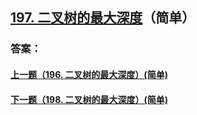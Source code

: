 ## [197. 二叉树的最大深度](https://leetcode-cn.com/problems/merge-two-sorted-lists/)（简单）





### 答案：



#### [上一题（196. 二叉树的最大深度）(简单)](https://github.com/sdwwld/leetCode/blob/master/src/main/java/com/wld/java/leetcode/leetCode0196.md)

#### [下一题（198. 二叉树的最大深度）(简单)](https://github.com/sdwwld/leetCode/blob/master/src/main/java/com/wld/java/leetcode/leetCode0198.md)